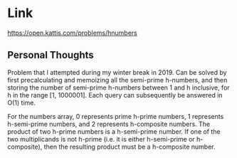 # Link

https://open.kattis.com/problems/hnumbers

## Personal Thoughts

Problem that I attempted during my winter break in 2019. Can be solved by first precalculating and memoizing all the semi-prime h-numbers, and then storing the number of semi-prime h-numbers between 1 and h inclusive, for h in the range [1, 1000001]. Each query can subsequently be answered in O(1) time.

For the numbers array, 0 represents prime h-prime numbers, 1 represents h-semi-prime numbers, and 2 represents h-composite numbers. The product of two h-prime numbers is a h-semi-prime number. If one of the two multiplicands is not h-prime (i.e. it is either h-semi-prime or h-composite), then the resulting product must be a h-composite number.

